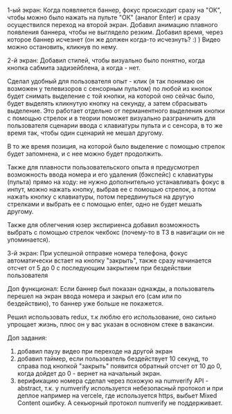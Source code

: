 1-ый экран: Когда появляется баннер, фокус происходит сразу на "ОК", чтобы можно было нажать на пульте "ОК" (аналог Enter) и сразу осуществился переход на второй экран. 
Добавил анимацию плавного появления баннера, чтобы не выглядело резким. 
Добавил время, через которое баннер исчезнет (он же должен когда-то исчезнуть? :) )
Видео можно остановить, кликнув по нему.

2-й экран: Добавил стилей, чтобы визуально было понятно, когда кнопка сабмита задизейблена, а когда - нет.

Сделал удобный для пользователя опыт - клик (я так понимаю он возможен у телевизоров с сенсорным пультом) по любой из кнопок будет снимать выделение с той кнопки, на которой оно сейчас было, будет выделять кликнутую кнопку на секунду, а затем сбрасывать выделение. 
Это работает отдельно от перманентного выделения кнопки с помощью стрелок и в теории поможет визуально разграничить для пользователя сценарии ввода с клавиатуры пульта и с сенсора, в то же время так, чтобы один сценарий не мешал другому. 

В то же время позиция, на которой было выделение с помощью стрелок будет запомнена, и с нее можно будет продолжить. 

Также для плавности пользовательского опыта я предусмотрел возможность ввода номера и его удаления (бэкспейс) с клавиатуры (пульта) прямо на ходу:
не нужно дополнительно устанавливать фокус в инпут, можно нажать кнопку, выбрав ее с помощью стрелок, а потом нажать кнопку с клавиатуры, потом передвинуться на другую стрелками и выбрать ее с помощью enter, одно не будет мешать другому.

Также для облегчения юзер экспириенса добавил возможность выбрать с помощью стрелок чекбокс (почему-то в ТЗ в навигации он не упоминается).

3-й экран: При успешной отправке номера телефона, фокус автоматически встает на кнопку "закрыть", также сразу начинается отсчет от 5 до 0 с последующим закрытием при бездействии пользователя

Доп функционал:
Если баннер был показан однажды, а пользователь перешел на экран ввода номера и закрыл его (сам или по бездействию), то баннер уже больше не покажется.

Решил использовать redux, т.к люблю его использование, оно сильно упрощает жизнь, плюс он у вас указан в основном стеке в вакансии.

Доп задания: 
1) добавил паузу видео при переходе на другой экран
2) добавил таймер, если пользователь бездействует 10 секунд, то справа под кнопкой "закрыть" появится обратный отсчет от 10 до 0, когда дойдет до 0 - вернет на начальный экран.
3) верификацию номера сделал через похожую на numverify API - abstract, т.к. у numverify используется небезопасный протокол и при деплое например на vercele, где используется https, выбьет Mixed Content ошибку. А секьюрный протокол numverify не поддерживает.
